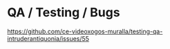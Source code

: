 # QA / Testing / Bugs

https://github.com/ce-videoxogos-muralla/testing-qa-intruderantiquonia/issues/55


